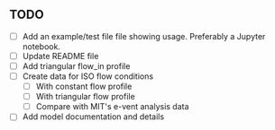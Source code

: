 ## TODO

- [ ] Add an example/test file file showing usage. Preferably a Jupyter notebook.
- [ ] Update README file
- [ ] Add triangular flow_in profile
- [ ] Create data for ISO flow conditions
  - [ ] With constant flow profile
  - [ ] With triangular flow profile
  - [ ] Compare with MIT's e-vent analysis data
- [ ] Add model documentation and details